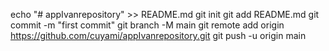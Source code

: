 echo "# appIvanrepository" >> README.md
git init
git add README.md
git commit -m "first commit"
git branch -M main
git remote add origin https://github.com/cuyami/appIvanrepository.git
git push -u origin main
